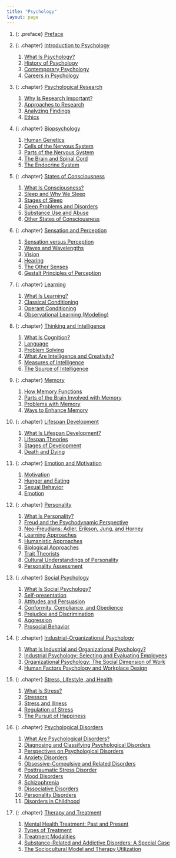 ```yaml
---
title: "Psychology"
layout: page
---
```



<div data-type="abstract"></div>

1.  {: .preface} [Preface](contents/m51868.md)
2.  {: .chapter} [Introduction to Psychology](contents/m49027.md)
    1.  [What Is Psychology?](contents/m49014.md)
    2.  [History of Psychology](contents/m49017.md)
    3.  [Contemporary Psychology](contents/m49016.md)
    4.  [Careers in Psychology](contents/m49015.md)

3.  {: .chapter} [Psychological Research](contents/m49028.md)
    1.  [Why Is Research Important?](contents/m49013.md)
    2.  [Approaches to Research](contents/m49012.md)
    3.  [Analyzing Findings](contents/m49011.md)
    4.  [Ethics](contents/m49010.md)

4.  {: .chapter} [Biopsychology](contents/m49029.md)
    1.  [Human Genetics](contents/m48993.md)
    2.  [Cells of the Nervous System](contents/m49003.md)
    3.  [Parts of the Nervous System](contents/m49005.md)
    4.  [The Brain and Spinal Cord](contents/m49006.md)
    5.  [The Endocrine System](contents/m49007.md)

5.  {: .chapter} [States of Consciousness](contents/m49030.md)
    1.  [What Is Consciousness?](contents/m49031.md)
    2.  [Sleep and Why We Sleep](contents/m49032.md)
    3.  [Stages of Sleep](contents/m49033.md)
    4.  [Sleep Problems and Disorders](contents/m49036.md)
    5.  [Substance Use and Abuse](contents/m49037.md)
    6.  [Other States of Consciousness](contents/m49038.md)

6.  {: .chapter} [Sensation and Perception](contents/m49039.md)
    1.  [Sensation versus Perception](contents/m49040.md)
    2.  [Waves and Wavelengths](contents/m49041.md)
    3.  [Vision](contents/m49042.md)
    4.  [Hearing](contents/m49043.md)
    5.  [The Other Senses](contents/m49044.md)
    6.  [Gestalt Principles of Perception](contents/m49045.md)

7.  {: .chapter} [Learning](contents/m49046.md)
    1.  [What Is Learning?](contents/m49047.md)
    2.  [Classical Conditioning](contents/m49048.md)
    3.  [Operant Conditioning](contents/m49049.md)
    4.  [Observational Learning (Modeling)](contents/m49050.md)

8.  {: .chapter} [Thinking and Intelligence](contents/m49051.md)
    1.  [What Is Cognition?](contents/m49053.md)
    2.  [Language](contents/m49055.md)
    3.  [Problem Solving](contents/m49057.md)
    4.  [What Are Intelligence and Creativity?](contents/m49060.md)
    5.  [Measures of Intelligence](contents/m49064.md)
    6.  [The Source of Intelligence](contents/m49065.md)

9.  {: .chapter} [Memory](contents/m49090.md)
    1.  [How Memory Functions](contents/m49080.md)
    2.  [Parts of the Brain Involved with Memory](contents/m49085.md)
    3.  [Problems with Memory](contents/m49088.md)
    4.  [Ways to Enhance Memory](contents/m49094.md)

10. {: .chapter} [Lifespan Development](contents/m49097.md)
    1.  [What Is Lifespan Development?](contents/m49099.md)
    2.  [Lifespan Theories](contents/m49109.md)
    3.  [Stages of Development](contents/m49112.md)
    4.  [Death and Dying](contents/m49114.md)

11. {: .chapter} [Emotion and Motivation](contents/m49058.md)
    1.  [Motivation](contents/m49059.md)
    2.  [Hunger and Eating](contents/m49061.md)
    3.  [Sexual Behavior](contents/m49063.md)
    4.  [Emotion](contents/m49066.md)

12. {: .chapter} [Personality](contents/m49068.md)
    1.  [What Is Personality?](contents/m49070.md)
    2.  [Freud and the Psychodynamic Perspective](contents/m49072.md)
    3.  [Neo-Freudians: Adler, Erikson, Jung, and Horney](contents/m49077.md)
    4.  [Learning Approaches](contents/m49086.md)
    5.  [Humanistic Approaches](contents/m49092.md)
    6.  [Biological Approaches](contents/m49101.md)
    7.  [Trait Theorists](contents/m51872.md)
    8.  [Cultural Understandings of Personality](contents/m51873.md)
    9.  [Personality Assessment](contents/m51874.md)

13. {: .chapter} [Social Psychology](contents/m49107.md)
    1.  [What Is Social Psychology?](contents/m49110.md)
    2.  [Self-presentation](contents/m49116.md)
    3.  [Attitudes and Persuasion](contents/m49120.md)
    4.  [Conformity, Compliance, and Obedience](contents/m49124.md)
    5.  [Prejudice and Discrimination](contents/m49128.md)
    6.  [Aggression](contents/m49129.md)
    7.  [Prosocial Behavior](contents/m49134.md)

14. {: .chapter} [Industrial-Organizational Psychology](contents/m49121.md)
    1.  [What Is Industrial and Organizational Psychology?](contents/m49127.md)
    2.  [Industrial Psychology: Selecting and Evaluating Employees](contents/m49135.md)
    3.  [Organizational Psychology: The Social Dimension of Work](contents/m49136.md)
    4.  [Human Factors Psychology and Workplace Design](contents/m49140.md)

15. {: .chapter} [Stress, Lifestyle, and Health](contents/m49141.md)
    1.  [What Is Stress?](contents/m49142.md)
    2.  [Stressors](contents/m49145.md)
    3.  [Stress and Illness](contents/m49151.md)
    4.  [Regulation of Stress](contents/m49157.md)
    5.  [The Pursuit of Happiness](contents/m49159.md)

16. {: .chapter} [Psychological Disorders](contents/m49231.md)
    1.  [What Are Psychological Disorders?](contents/m49265.md)
    2.  [Diagnosing and Classifying Psychological Disorders](contents/m49268.md)
    3.  [Perspectives on Psychological Disorders](contents/m49257.md)
    4.  [Anxiety Disorders](contents/m49247.md)
    5.  [Obsessive-Compulsive and Related Disorders](contents/m49238.md)
    6.  [Posttraumatic Stress Disorder](contents/m49220.md)
    7.  [Mood Disorders](contents/m49237.md)
    8.  [Schizophrenia](contents/m49205.md)
    9.  [Dissociative Disorders](contents/m49184.md)
    10. [Personality Disorders](contents/m49229.md)
    11. [Disorders in Childhood](contents/m49178.md)

17. {: .chapter} [Therapy and Treatment](contents/m49168.md)
    1.  [Mental Health Treatment: Past and Present](contents/m49174.md)
    2.  [Types of Treatment](contents/m49154.md)
    3.  [Treatment Modalities](contents/m49153.md)
    4.  [Substance-Related and Addictive Disorders: A Special Case](contents/m49146.md)
    5.  [The Sociocultural Model and Therapy Utilization](contents/m49144.md)
